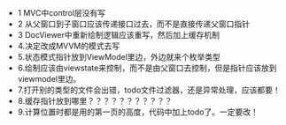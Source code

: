 * 1 MVC中control层没有写
* 2 从父窗口到子窗口应该传递接口过去，而不是直接传递父窗口指针
* 3 DocViewer中重新绘制逻辑应该重写，然后加上缓存机制
* 4.决定改成MVVM的模式去写
* 5.状态模式指针放到ViewModel里边，外边就来个枚举类型
* 6.绘制应该由viewstate来控制，而不是由父窗口去控制，但是指针应该放到viewmodel里边。
* 7.打开别的类型的文件会出错，todo文件过滤器，还是异常处理，应该都要！
* 8.缓存指针放到哪里？？？？？？？？？？？
* 9.计算位置时都是用的第一页的高度，代码中加上todo了。一定要改！
 